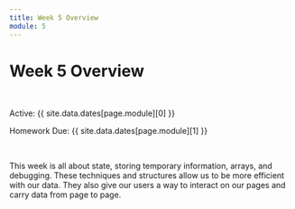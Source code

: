 ```yaml
---
title: Week 5 Overview
module: 5
---
```


# Week 5 Overview <br />


<br />


Active: {{ site.data.dates[page.module][0] }}

Homework Due: {{ site.data.dates[page.module][1] }}


<br />

This week is all about state, storing temporary information, arrays, and debugging.  These techniques and structures allow us to be more efficient with our data.  They also give our users a way to interact on our pages and carry data from page to page.

<!--
<iframe width="560" height="315" src="https://www.youtube.com/embed/azSP_Lfk1l4" frameborder="0" allow="accelerometer; autoplay; encrypted-media; gyroscope; picture-in-picture" allowfullscreen></iframe>
-->